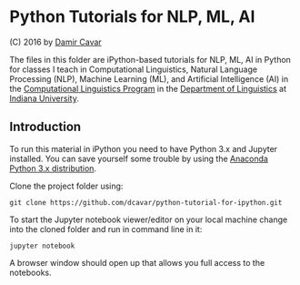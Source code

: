 # Python Tutorials for NLP, ML, AI

(C) 2016 by [Damir Cavar](http://cavar.me/damir/)



The files in this folder are iPython-based tutorials for NLP, ML, AI in Python for classes I teach in Computational Linguistics, Natural Language Processing (NLP), Machine Learning (ML), and Artificial Intelligence (AI) in the
[Computational Linguistics Program](http://cl.indiana.edu/programs.html) in the [Department of Linguistics](http://www.indiana.edu/~lingdept/) at [Indiana University](https://www.indiana.edu/).


## Introduction

To run this material in iPython you need to have Python 3.x and Jupyter installed. You can save yourself some trouble by using the [Anaconda Python 3.x distribution](https://www.continuum.io/downloads).

Clone the project folder using:

	git clone https://github.com/dcavar/python-tutorial-for-ipython.git

To start the Jupyter notebook viewer/editor on your local machine change into the cloned folder and run in command line in it:

	jupyter notebook

A browser window should open up that allows you full access to the notebooks.

 

